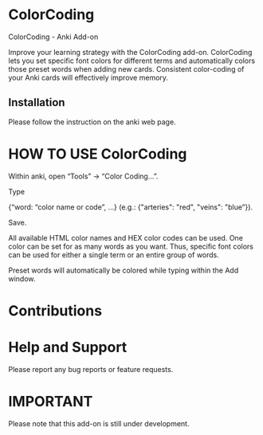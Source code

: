 # ColorCoding
ColorCoding - Anki Add-on 

Improve your learning strategy with the ColorCoding add-on. ColorCoding lets you set specific font colors for different terms and automatically colors those preset words when adding new cards. Consistent color-coding of your Anki cards will effectively improve memory. 


## Installation
Please follow the instruction on the anki web page. 

# HOW TO USE ColorCoding

Within anki, open “Tools” -> “Color Coding…”. 

Type

{“word: “color name or code”, …} (e.g.: {"arteries": "red", "veins": "blue”}).

Save.

All available HTML color names and HEX color codes can be used. One color can be set for as many words as you want. Thus, specific font colors can be used for either a single term or an entire group of words. 

Preset words will automatically be colored while typing within the Add window.

# Contributions

# Help and Support
Please report any bug reports or feature requests.

# IMPORTANT
Please note that this add-on is still under development.

